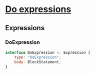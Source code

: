 # [Do expressions][proposal-do-expressions]

## Expressions

### DoExpression

```js
interface DoExpression <: Expression {
    type: "DoExpression";
    body: BlockStatement;
}
```

[proposal-do-expressions]: https://github.com/tc39/proposal-do-expressions
